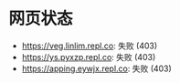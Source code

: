 # 网页状态
- https://veg.linlim.repl.co: 失败 (403)
- https://ys.pyxzp.repl.co: 失败 (403)
- https://apping.eywjx.repl.co: 失败 (403)
